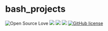 # bash_projects

![Open Source Love](https://badges.frapsoft.com/os/v3/open-source.svg?v=103) <img src="https://cdn.rawgit.com/sindresorhus/awesome/d7305f38d29fed78fa85652e3a63e154dd8e8829/media/badge.svg"> <img src="https://img.shields.io/github/stars/naa-7/bash_projects?style=social"> <img src="https://img.shields.io/github/repo-size/naa-7/bash_projects"> [![GitHub license](https://img.shields.io/github/license/Naereen/StrapDown.js.svg)](https://github.com/naa-7/bash_projects/LICENSE)
